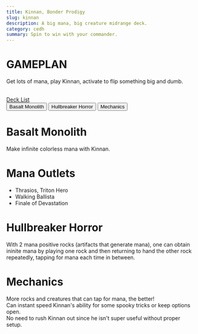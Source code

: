 ```yaml
---
title: Kinnan, Bonder Prodigy
slug: kinnan
description: A big mana, big creature midrange deck.
category: cedh
summary: Spin to win with your commander.
---
```


<h1 class="text-2xl text-violet-400"> GAMEPLAN </h1>

Get lots of mana, play Kinnan, activate to flip something big and dumb.

<br/>
<a target="_blank" href="https://www.moxfield.com/decks/2mKiO3kqFk-TGVoN0HtU0w"> Deck List </a>
<br/>

<div class="tab overflow-hidden my-2">
  <button class="tablinks border border-black p-1" onclick="openTab(event, 'Basalt')">Basalt Monolith</button>
  <button class="tablinks border border-black p-1" onclick="openTab(event, 'Hullbreaker')">Hullbreaker Horror</button>
  <button class="tablinks border border-black p-1" onclick="openTab(event, 'Mechanics')">Mechanics</button>
</div>

<div id="Basalt" class="tabcontent border border-solid border-stone-600 p-4">
    <h1 class="text-2xl text-purple-400"> Basalt Monolith </h1>
    <div>
        Make infinite colorless mana with Kinnan.
    </div>
    <h1 class="text-xl text-purple-400"> Mana Outlets </h1>
    <ul class="px-4 list-disc">
        <li>Thrasios, Triton Hero </li>
        <li> Walking Ballista </li>
        <li> Finale of Devastation</li>
    </ul>
</div>

<div id="Hullbreaker" class="tabcontent hidden border border-solid border-stone-600 p-4">
    <h1 class="text-2xl text-purple-400"> Hullbreaker Horror </h1>
    <div>
        With 2 mana positive rocks (artifacts that generate mana), one can obtain ininite mana by playing one rock and then returning to hand the other rock repeatedly, tapping for mana each time in between.
    </div>
</div>

<div id="Mechanics" class="tabcontent hidden border border-solid border-stone-600 p-4">
    <h1 class="text-2xl text-purple-400"> Mechanics </h1>
    <div>
        <span class="mb-1">
            More rocks and creatures that can tap for mana, the better!
        </span>
        <br/>
        <span class="mb-1">
            Can instant speed Kinnan's ability for some spooky tricks or keep options open.
        </span>
        <br/>
        <span class="mb-1">
            No need to rush Kinnan out since he isn't super useful without proper setup.
        </span>
    </div>
</div>

<script type="text/javascript">     
    function openTab(evt, tabName) {

    let i, tabcontent, tablinks;

    tabcontent = document.getElementsByClassName("tabcontent");
    for (i = 0; i < tabcontent.length; i++) {
        tabcontent[i].style.display = "none";
    }

    tablinks = document.getElementsByClassName("tablinks");
    for (i = 0; i < tablinks.length; i++) {
        tablinks[i].className = tablinks[i].className.replace(" active", "");
    }

    document.getElementById(tabName).style.display = "block";
    evt.currentTarget.className += " active";
    }
</script>
